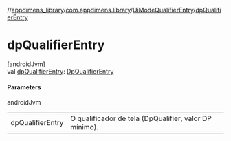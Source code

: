 //[appdimens_library](../../../index.md)/[com.appdimens.library](../index.md)/[UiModeQualifierEntry](index.md)/[dpQualifierEntry](dp-qualifier-entry.md)

# dpQualifierEntry

[androidJvm]\
val [dpQualifierEntry](dp-qualifier-entry.md): [DpQualifierEntry](../-dp-qualifier-entry/index.md)

#### Parameters

androidJvm

| | |
|---|---|
| dpQualifierEntry | O qualificador de tela (DpQualifier, valor DP mínimo). |
